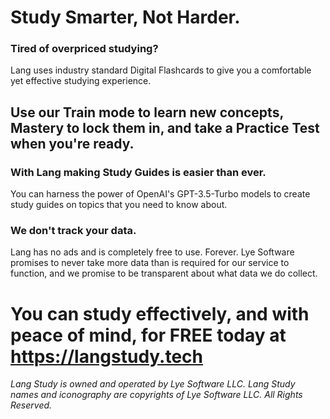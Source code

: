 # Study Smarter, Not Harder.

### Tired of overpriced studying?

Lang uses industry standard Digital Flashcards to give you a comfortable yet effective studying experience.

## Use our Train mode to learn new concepts, Mastery to lock them in, and take a Practice Test when you're ready. 

### With Lang making Study Guides is easier than ever.

You can harness the power of OpenAI's GPT-3.5-Turbo models to create study guides on topics that you need to know about.

### We don't track your data.

Lang has no ads and is completely free to use. Forever. Lye Software promises to never take more data than is required for our service to function, and we promise to be transparent about what data we do collect.

# You can study effectively, and with peace of mind, for FREE today at https://langstudy.tech


*Lang Study is owned and operated by Lye Software LLC. Lang Study names and iconography are copyrights of Lye Software LLC. All Rights Reserved.*
